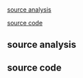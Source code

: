 
# 

[source analysis](#source-analysis)

[source code](#source-code)

## source analysis

## source code

```java
```
